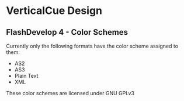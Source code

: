 VerticalCue Design
==================

FlashDevelop 4 - Color Schemes
------------------------------

Currently only the following formats have the color scheme assigned to them:

+   AS2
+   AS3
+   Plain Text
+   XML

These color schemes are licensed under GNU GPLv3